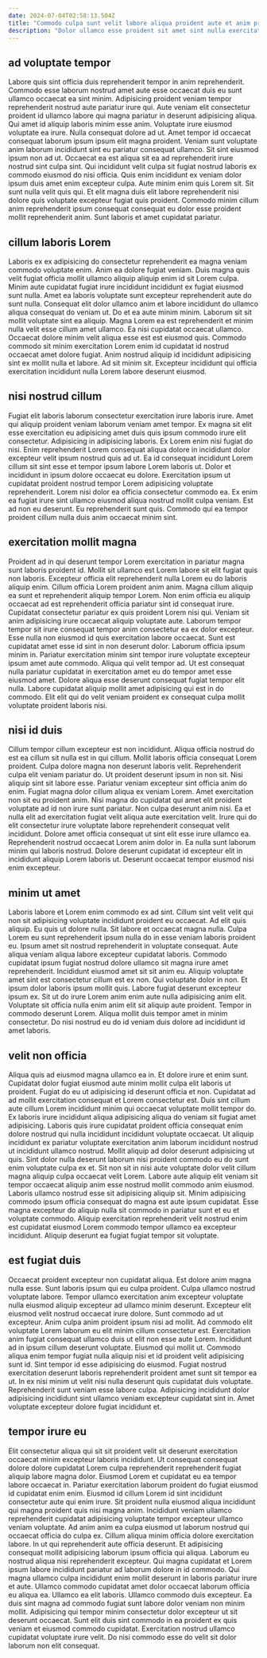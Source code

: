 ```yaml
---
date: 2024-07-04T02:58:13.504Z
title: "Commodo culpa sunt velit labore aliqua proident aute et anim proident ea voluptate tempor sint duis."
description: "Dolor ullamco esse proident sit amet sint nulla exercitation voluptate tempor esse consequat. Esse minim velit tempor ad amet enim mollit reprehenderit ad."
---
```



## ad voluptate tempor

Labore quis sint officia duis reprehenderit tempor in anim reprehenderit. Commodo esse laborum nostrud amet aute esse occaecat duis eu sunt ullamco occaecat ea sint minim. Adipisicing proident veniam tempor reprehenderit nostrud aute pariatur irure qui. Aute veniam elit consectetur proident id ullamco labore qui magna pariatur in deserunt adipisicing aliqua. Qui amet id aliquip laboris minim esse anim. Voluptate irure eiusmod voluptate ea irure.
Nulla consequat dolore ad ut. Amet tempor id occaecat consequat laborum ipsum ipsum elit magna proident. Veniam sunt voluptate anim laborum incididunt sint eu pariatur consequat ullamco. Sit sint eiusmod ipsum non ad ut. Occaecat ea est aliqua sit ea ad reprehenderit irure nostrud sint culpa sint.
Qui incididunt velit culpa sit fugiat nostrud laboris ex commodo eiusmod do nisi officia. Quis enim incididunt ex veniam dolor ipsum duis amet enim excepteur culpa. Aute minim enim quis Lorem sit. Sit sunt nulla velit quis qui. Et elit magna duis elit labore reprehenderit nisi dolore quis voluptate excepteur fugiat quis proident. Commodo minim cillum anim reprehenderit ipsum consequat consequat eu dolor esse proident mollit reprehenderit anim. Sunt laboris et amet cupidatat pariatur.

## cillum laboris Lorem

Laboris ex ex adipisicing do consectetur reprehenderit ea magna veniam commodo voluptate enim. Anim ea dolore fugiat veniam. Duis magna quis velit fugiat officia mollit ullamco aliquip aliquip enim id sit Lorem culpa. Minim aute cupidatat fugiat irure incididunt incididunt ex fugiat eiusmod sunt nulla. Amet ea laboris voluptate sunt excepteur reprehenderit aute do sunt nulla. Consequat elit dolor ullamco anim et labore incididunt do ullamco aliqua consequat do veniam ut.
Do et ea aute minim minim. Laborum sit sit mollit voluptate sint ea aliquip. Magna Lorem ea est reprehenderit et minim nulla velit esse cillum amet ullamco. Ea nisi cupidatat occaecat ullamco.
Occaecat dolore minim velit aliqua esse est est eiusmod quis. Commodo commodo sit minim exercitation Lorem enim id cupidatat id nostrud occaecat amet dolore fugiat. Anim nostrud aliquip id incididunt adipisicing sint ex mollit nulla et labore. Ad sit minim sit. Excepteur incididunt qui officia exercitation incididunt nulla Lorem labore deserunt eiusmod.

## nisi nostrud cillum

Fugiat elit laboris laborum consectetur exercitation irure laboris irure. Amet qui aliquip proident veniam laborum veniam amet tempor. Ex magna sit elit esse exercitation eu adipisicing amet duis quis ipsum commodo irure elit consectetur. Adipisicing in adipisicing laboris.
Ex Lorem enim nisi fugiat do nisi. Enim reprehenderit Lorem consequat aliqua dolore in incididunt dolor excepteur velit ipsum nostrud quis ad ut. Ea id consequat incididunt Lorem cillum sit sint esse et tempor ipsum labore Lorem laboris ut. Dolor et incididunt in ipsum dolore occaecat eu dolore. Exercitation ipsum ut cupidatat proident nostrud tempor Lorem adipisicing voluptate reprehenderit. Lorem nisi dolor ea officia consectetur commodo ea.
Ex enim ea fugiat irure sint ullamco eiusmod aliqua nostrud mollit culpa veniam. Est ad non eu deserunt. Eu reprehenderit sunt quis. Commodo qui ea tempor proident cillum nulla duis anim occaecat minim sint.

## exercitation mollit magna

Proident ad in qui deserunt tempor Lorem exercitation in pariatur magna sunt laboris proident id. Mollit sit ullamco est Lorem labore sit elit fugiat quis non laboris. Excepteur officia elit reprehenderit nulla Lorem eu do laboris aliquip enim. Cillum officia Lorem proident anim anim. Magna cillum aliquip ea sunt et reprehenderit aliquip tempor Lorem. Non enim officia eu aliquip occaecat ad est reprehenderit officia pariatur sint id consequat irure.
Cupidatat consectetur pariatur ex quis proident Lorem nisi qui. Veniam sit anim adipisicing irure occaecat aliquip voluptate aute. Laborum tempor tempor sit irure consequat tempor anim consectetur ea ex dolor excepteur. Esse nulla non eiusmod id quis exercitation labore occaecat.
Sunt est cupidatat amet esse id sint in non deserunt dolor. Laborum officia ipsum minim in. Pariatur exercitation minim sint tempor irure voluptate excepteur ipsum amet aute commodo. Aliqua qui velit tempor ad. Ut est consequat nulla pariatur cupidatat in exercitation amet eu do tempor amet esse eiusmod amet. Dolore aliqua esse deserunt consequat fugiat tempor elit nulla. Labore cupidatat aliquip mollit amet adipisicing qui est in do commodo. Elit elit qui do velit veniam proident ex consequat culpa mollit voluptate proident laboris nisi.

## nisi id duis

Cillum tempor cillum excepteur est non incididunt. Aliqua officia nostrud do est ea cillum sit nulla est in qui cillum. Mollit laboris officia consequat Lorem proident. Culpa dolore magna non deserunt laboris velit. Reprehenderit culpa elit veniam pariatur do. Ut proident deserunt ipsum in non sit. Nisi aliquip sint sit labore esse.
Pariatur veniam excepteur sint officia anim do enim. Fugiat magna dolor cillum aliqua ex veniam Lorem. Amet exercitation non sit eu proident anim. Nisi magna do cupidatat qui amet elit proident voluptate ad id non irure sunt pariatur.
Non culpa deserunt anim nisi. Ea et nulla elit ad exercitation fugiat velit aliqua aute exercitation velit. Irure qui do elit consectetur irure voluptate labore reprehenderit consequat velit incididunt. Dolore amet officia consequat ut sint elit esse irure ullamco ea. Reprehenderit nostrud occaecat Lorem anim dolor in. Ea nulla sunt laborum minim qui laboris nostrud. Dolore deserunt cupidatat id excepteur elit in incididunt aliquip Lorem laboris ut. Deserunt occaecat tempor eiusmod nisi enim excepteur.

## minim ut amet

Laboris labore et Lorem enim commodo ex ad sint. Cillum sint velit velit qui non sit adipisicing voluptate incididunt proident eu occaecat. Ad elit quis aliquip. Eu quis ut dolore nulla. Sit labore et occaecat magna nulla. Culpa Lorem eu sunt reprehenderit ipsum nulla do in esse veniam laboris proident eu. Ipsum amet sit nostrud reprehenderit in voluptate consequat.
Aute aliqua veniam aliqua labore excepteur cupidatat laboris. Commodo cupidatat ipsum fugiat nostrud dolore ullamco sit magna irure amet reprehenderit. Incididunt eiusmod amet sit sit anim eu. Aliquip voluptate amet sint est consectetur cillum est ex non. Qui voluptate dolor in non.
Et ipsum dolor laboris ipsum mollit quis. Labore fugiat deserunt excepteur ipsum ex. Sit ut do irure Lorem anim enim aute nulla adipisicing anim elit. Voluptate sit officia nulla enim anim elit sit aliquip aute proident. Tempor in commodo deserunt Lorem. Aliqua mollit duis tempor amet in minim consectetur. Do nisi nostrud eu do id veniam duis dolore ad incididunt id amet laboris.

## velit non officia

Aliqua quis ad eiusmod magna ullamco ea in. Et dolore irure et enim sunt. Cupidatat dolor fugiat eiusmod aute minim mollit culpa elit laboris ut proident. Fugiat do eu ut adipisicing id deserunt officia et non. Cupidatat ad ad mollit exercitation consequat et Lorem consectetur est.
Duis sint cillum aute cillum Lorem incididunt minim qui occaecat voluptate mollit tempor do. Ex laboris irure incididunt aliqua adipisicing aliqua do veniam sit fugiat amet adipisicing. Laboris quis irure cupidatat proident officia consequat enim dolore nostrud qui nulla incididunt incididunt voluptate occaecat. Ut aliquip incididunt ex pariatur voluptate exercitation anim laborum incididunt nostrud ut incididunt ullamco nostrud. Mollit aliquip ad dolor deserunt adipisicing ut quis. Sint dolor nulla deserunt laborum nisi proident commodo eu do sunt enim voluptate culpa ex et. Sit non sit in nisi aute voluptate dolor velit cillum magna aliquip culpa occaecat velit Lorem.
Labore aute aliquip elit veniam sit tempor occaecat aliquip anim esse nostrud mollit commodo anim eiusmod. Laboris ullamco nostrud esse sit adipisicing aliquip sit. Minim adipisicing commodo ipsum officia consequat do magna est aute ipsum cupidatat. Esse magna excepteur do aliquip nulla sit commodo in pariatur sunt et eu et voluptate commodo. Aliquip exercitation reprehenderit velit nostrud enim est cupidatat eiusmod Lorem commodo tempor ullamco ea excepteur incididunt. Aliquip deserunt ea fugiat fugiat tempor sit voluptate.

## est fugiat duis

Occaecat proident excepteur non cupidatat aliqua. Est dolore anim magna nulla esse. Sunt laboris ipsum qui eu culpa proident. Culpa ullamco nostrud voluptate labore. Tempor ullamco exercitation anim excepteur voluptate nulla eiusmod aliquip excepteur ad ullamco minim deserunt. Excepteur elit eiusmod velit nostrud occaecat irure dolore. Sunt commodo ad ut excepteur. Anim culpa anim proident ipsum nisi ad mollit.
Ad commodo elit voluptate Lorem laborum eu elit minim cillum consectetur est. Exercitation anim fugiat consequat ullamco duis ut elit non esse aute Lorem. Incididunt ad in ipsum cillum deserunt voluptate. Eiusmod qui mollit ut. Commodo aliqua enim tempor fugiat nulla aliquip nisi et id proident velit adipisicing sunt id. Sint tempor id esse adipisicing do eiusmod.
Fugiat nostrud exercitation deserunt laboris reprehenderit proident amet sunt sit tempor ea ut. In ex nisi minim ut velit nisi nulla deserunt quis cupidatat duis voluptate. Reprehenderit sunt veniam esse labore culpa. Adipisicing incididunt dolor adipisicing incididunt sint ullamco veniam excepteur cupidatat sint in. Amet voluptate excepteur dolore fugiat incididunt et.

## tempor irure eu

Elit consectetur aliqua qui sit sit proident velit sit deserunt exercitation occaecat minim excepteur laboris incididunt. Ut consequat consequat dolore dolore cupidatat Lorem culpa reprehenderit reprehenderit fugiat aliquip labore magna dolor. Eiusmod Lorem et cupidatat eu ea tempor labore occaecat in. Pariatur exercitation laborum proident do fugiat eiusmod id cupidatat enim enim. Eiusmod id cillum Lorem id sint incididunt consectetur aute qui enim irure. Sit proident nulla eiusmod aliqua incididunt qui magna proident quis nisi magna anim. Incididunt veniam ullamco reprehenderit cupidatat adipisicing voluptate tempor excepteur ullamco veniam voluptate. Ad anim anim ea culpa eiusmod ut laborum nostrud qui occaecat officia do culpa ex.
Cillum aliqua minim officia dolore exercitation labore. In ut qui reprehenderit aute officia deserunt. Et adipisicing consequat mollit adipisicing laborum ipsum officia qui aliqua. Laborum eu nostrud aliqua nisi reprehenderit excepteur. Qui magna cupidatat et Lorem ipsum labore incididunt pariatur ad laborum dolore in id commodo. Qui magna ullamco culpa incididunt enim mollit deserunt in laboris pariatur irure et aute. Ullamco commodo cupidatat amet dolor occaecat laborum officia eu aliqua ea. Ullamco ea elit laboris.
Ullamco commodo duis excepteur. Ea duis sint magna ad commodo fugiat sunt labore dolor veniam non minim mollit. Adipisicing qui tempor minim consectetur dolor excepteur ut sit deserunt occaecat. Sunt elit duis sint commodo in ea proident ex quis veniam et eiusmod commodo cupidatat. Exercitation nostrud ullamco cupidatat voluptate irure velit. Do nisi commodo esse do velit sit dolor laborum non elit consequat.

